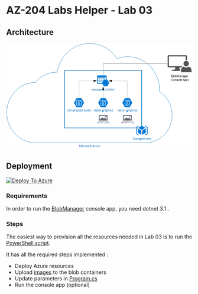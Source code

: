 # AZ-204 Labs Helper - Lab 03

## Architecture
![Architecture](lab03.png)

## Deployment
[![Deploy To Azure](https://aka.ms/deploytoazurebutton)](https://portal.azure.com/#create/Microsoft.Template/uri/https%3A%2F%2Fraw.githubusercontent.com%2Ffimdim%2FAZ-204-Labs-Helper%2Fmaster%2Flabs%2Flab03%2Ftemplate-lab03.json)

### Requirements 
In order to run the [BlobManager](BlobManager) console app, you need dotnet 3.1 .

### Steps
The easiest way to provision all the resources needed in Lab 03 is to run the [PowerShell script](deployment-script-lab03.ps1).

It has all the required steps implemented :
* Deploy Azure resources
* Upload [images](images) to the blob containers
* Update parameters in [Program.cs](BlobManager/Program.cs)
* Run the console app (optional)
